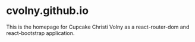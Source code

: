 # cvolny.github.io

This is the homepage for Cupcake Christi Volny as a react-router-dom and react-bootstrap application.
